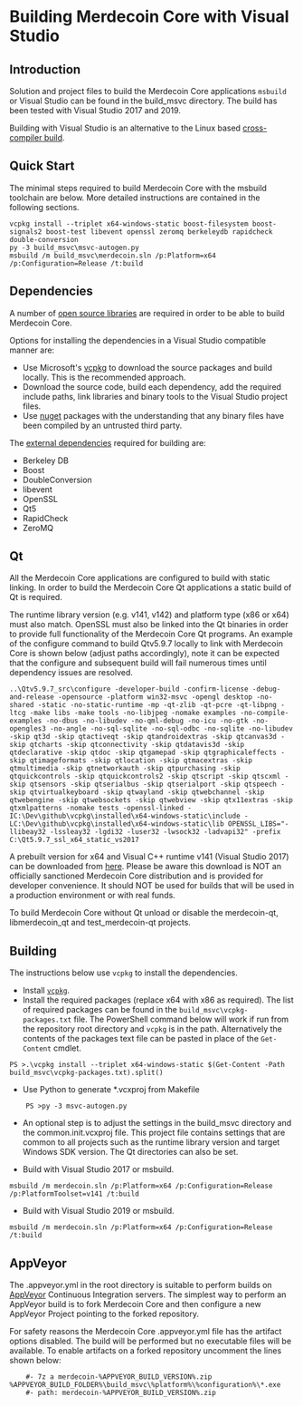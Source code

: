 Building Merdecoin Core with Visual Studio
========================================

Introduction
---------------------
Solution and project files to build the Merdecoin Core applications `msbuild` or Visual Studio can be found in the build_msvc directory. The build has been tested with Visual Studio 2017 and 2019.

Building with Visual Studio is an alternative to the Linux based [cross-compiler build](https://github.com/merdecoin/merdecoin/blob/master/doc/build-windows.md).

Quick Start
---------------------
The minimal steps required to build Merdecoin Core with the msbuild toolchain are below. More detailed instructions are contained in the following sections.

```
vcpkg install --triplet x64-windows-static boost-filesystem boost-signals2 boost-test libevent openssl zeromq berkeleydb rapidcheck double-conversion
py -3 build_msvc\msvc-autogen.py
msbuild /m build_msvc\merdecoin.sln /p:Platform=x64 /p:Configuration=Release /t:build
```

Dependencies
---------------------
A number of [open source libraries](https://github.com/merdecoin/merdecoin/blob/master/doc/dependencies.md) are required in order to be able to build Merdecoin Core.

Options for installing the dependencies in a Visual Studio compatible manner are:

- Use Microsoft's [vcpkg](https://docs.microsoft.com/en-us/cpp/vcpkg) to download the source packages and build locally. This is the recommended approach.
- Download the source code, build each dependency, add the required include paths, link libraries and binary tools to the Visual Studio project files.
- Use [nuget](https://www.nuget.org/) packages with the understanding that any binary files have been compiled by an untrusted third party.

The [external dependencies](https://github.com/merdecoin/merdecoin/blob/master/doc/dependencies.md) required for building are:

- Berkeley DB
- Boost
- DoubleConversion
- libevent
- OpenSSL
- Qt5
- RapidCheck
- ZeroMQ

Qt
---------------------
All the Merdecoin Core applications are configured to build with static linking. In order to build the Merdecoin Core Qt applications a static build of Qt is required.

The runtime library version (e.g. v141, v142) and platform type (x86 or x64) must also match. OpenSSL must also be linked into the Qt binaries in order to provide full functionality of the Merdecoin Core Qt programs. An example of the configure command to build Qtv5.9.7 locally to link with Merdecoin Core is shown below (adjust paths accordingly), note it can be expected that the configure and subsequent build will fail numerous times until dependency issues are resolved.

````
..\Qtv5.9.7_src\configure -developer-build -confirm-license -debug-and-release -opensource -platform win32-msvc -opengl desktop -no-shared -static -no-static-runtime -mp -qt-zlib -qt-pcre -qt-libpng -ltcg -make libs -make tools -no-libjpeg -nomake examples -no-compile-examples -no-dbus -no-libudev -no-qml-debug -no-icu -no-gtk -no-opengles3 -no-angle -no-sql-sqlite -no-sql-odbc -no-sqlite -no-libudev -skip qt3d -skip qtactiveqt -skip qtandroidextras -skip qtcanvas3d -skip qtcharts -skip qtconnectivity -skip qtdatavis3d -skip qtdeclarative -skip qtdoc -skip qtgamepad -skip qtgraphicaleffects -skip qtimageformats -skip qtlocation -skip qtmacextras -skip qtmultimedia -skip qtnetworkauth -skip qtpurchasing -skip qtquickcontrols -skip qtquickcontrols2 -skip qtscript -skip qtscxml -skip qtsensors -skip qtserialbus -skip qtserialport -skip qtspeech -skip qtvirtualkeyboard -skip qtwayland -skip qtwebchannel -skip qtwebengine -skip qtwebsockets -skip qtwebview -skip qtx11extras -skip qtxmlpatterns -nomake tests -openssl-linked -IC:\Dev\github\vcpkg\installed\x64-windows-static\include -LC:\Dev\github\vcpkg\installed\x64-windows-static\lib OPENSSL_LIBS="-llibeay32 -lssleay32 -lgdi32 -luser32 -lwsock32 -ladvapi32" -prefix C:\Qt5.9.7_ssl_x64_static_vs2017
````

A prebuilt version for x64 and Visual C++ runtime v141 (Visual Studio 2017) can be downloaded from [here](https://github.com/sipsorcery/qt_win_binary/releases). Please be aware this download is NOT an officially sanctioned Merdecoin Core distribution and is provided for developer convenience. It should NOT be used for builds that will be used in a production environment or with real funds.

To build Merdecoin Core without Qt unload or disable the merdecoin-qt, libmerdecoin_qt and test_merdecoin-qt projects.

Building
---------------------
The instructions below use `vcpkg` to install the dependencies.

- Install [`vcpkg`](https://github.com/Microsoft/vcpkg).
- Install the required packages (replace x64 with x86 as required). The list of required packages can be found in the `build_msvc\vcpkg-packages.txt` file. The PowerShell command below will work if run from the repository root directory and `vcpkg` is in the path. Alternatively the contents of the packages text file can be pasted in place of the `Get-Content` cmdlet.

```
PS >.\vcpkg install --triplet x64-windows-static $(Get-Content -Path build_msvc\vcpkg-packages.txt).split()

```

- Use Python to generate *.vcxproj from Makefile

```
    PS >py -3 msvc-autogen.py
```

- An optional step is to adjust the settings in the build_msvc directory and the common.init.vcxproj file. This project file contains settings that are common to all projects such as the runtime library version and target Windows SDK version. The Qt directories can also be set.

- Build with Visual Studio 2017 or msbuild.

```
msbuild /m merdecoin.sln /p:Platform=x64 /p:Configuration=Release /p:PlatformToolset=v141 /t:build
```

- Build with Visual Studio 2019 or msbuild.

```
msbuild /m merdecoin.sln /p:Platform=x64 /p:Configuration=Release /t:build
```

AppVeyor
---------------------
The .appveyor.yml in the root directory is suitable to perform builds on [AppVeyor](https://www.appveyor.com/) Continuous Integration servers. The simplest way to perform an AppVeyor build is to fork Merdecoin Core and then configure a new AppVeyor Project pointing to the forked repository.

For safety reasons the Merdecoin Core .appveyor.yml file has the artifact options disabled. The build will be performed but no executable files will be available. To enable artifacts on a forked repository uncomment the lines shown below:

```
    #- 7z a merdecoin-%APPVEYOR_BUILD_VERSION%.zip %APPVEYOR_BUILD_FOLDER%\build_msvc\%platform%\%configuration%\*.exe
    #- path: merdecoin-%APPVEYOR_BUILD_VERSION%.zip
```
